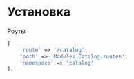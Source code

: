 # Установка


Роуты

```php
[
    'route' => '/catalog',
    'path' => 'Modules.Catalog.routes',
    'namespace' => 'catalog'
],
```
